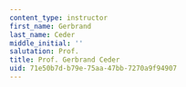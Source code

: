 ```yaml
---
content_type: instructor
first_name: Gerbrand
last_name: Ceder
middle_initial: ''
salutation: Prof.
title: Prof. Gerbrand Ceder
uid: 71e50b7d-b79e-75aa-47bb-7270a9f94907
---
```

